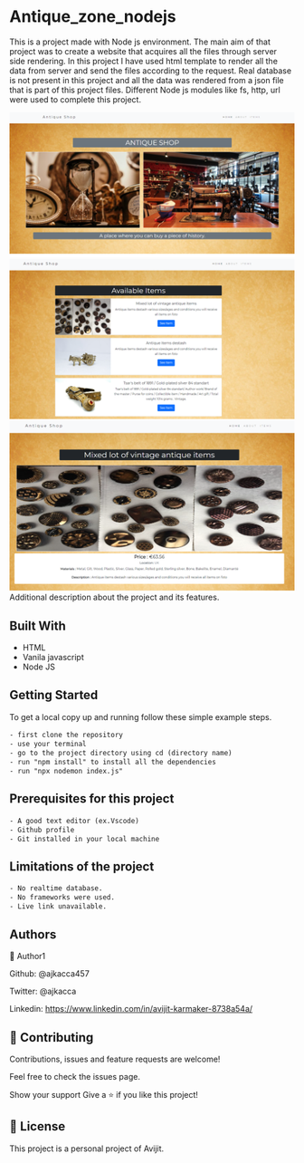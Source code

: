 # Antique_zone_nodejs

This is a project made with Node js environment. The main aim of that project was to create a website that acquires all the files through server side rendering. In this project I have used html template to render all the data from server and send the files according to the request. Real database is not present in this project and all the data was rendered from a json file that is part of this project files. Different Node js modules like fs, http, url were used to complete this project.

<img src="./images/interface1.PNG">
<img src="./images/interface2.PNG">
<img src="./images/interface3.PNG">

</h1>Additional description about the project and its features.</h1>

<h2>Built With</h2>

- HTML
- Vanila javascript
- Node JS

<h2>Getting Started</h2>
To get a local copy up and running follow these simple example steps.

```
- first clone the repository
- use your terminal
- go to the project directory using cd (directory name)
- run "npm install" to install all the dependencies
- run "npx nodemon index.js"

```

<h2>Prerequisites for this project</h2>

```
- A good text editor (ex.Vscode)
- Github profile
- Git installed in your local machine
```

<h2>Limitations of the project</h2>

```
- No realtime database.
- No frameworks were used.
- Live link unavailable.

```

<h2>Authors</h2>

👤 Author1

Github: @ajkacca457

Twitter: @ajkacca

Linkedin: https://www.linkedin.com/in/avijit-karmaker-8738a54a/

<h2> 🤝 Contributing</h2>

Contributions, issues and feature requests are welcome!

Feel free to check the issues page.

Show your support
Give a ⭐️ if you like this project!

 <h2> 📝 License</h2>
This project is a personal project of Avijit.
